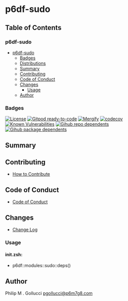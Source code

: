 # p6df-sudo

## Table of Contents


### p6df-sudo
- [p6df-sudo](#p6df-sudo)
  - [Badges](#badges)
  - [Distributions](#distributions)
  - [Summary](#summary)
  - [Contributing](#contributing)
  - [Code of Conduct](#code-of-conduct)
  - [Changes](#changes)
    - [Usage](#usage)
  - [Author](#author)

### Badges

[![License](https://img.shields.io/badge/License-Apache%202.0-yellowgreen.svg)](https://opensource.org/licenses/Apache-2.0)
[![Gitpod ready-to-code](https://img.shields.io/badge/Gitpod-ready--to--code-blue?logo=gitpod)](https://gitpod.io/#https://github.com/p6m7g8/p6df-sudo)
[![Mergify](https://img.shields.io/endpoint.svg?url=https://gh.mergify.io/badges/p6m7g8/p6df-sudo/&style=flat)](https://mergify.io)
[![codecov](https://codecov.io/gh/p6m7g8/p6df-sudo/branch/master/graph/badge.svg?token=14Yj1fZbew)](https://codecov.io/gh/p6m7g8/p6df-sudo)
[![Known Vulnerabilities](https://snyk.io/test/github/p6m7g8/p6df-sudo/badge.svg?targetFile=package.json)](https://snyk.io/test/github/p6m7g8/p6df-sudo?targetFile=package.json)
[![Gihub repo dependents](https://badgen.net/github/dependents-repo/p6m7g8/p6df-sudo)](https://github.com/p6m7g8/p6df-sudo/network/dependents?dependent_type=REPOSITORY)
[![Gihub package dependents](https://badgen.net/github/dependents-pkg/p6m7g8/p6df-sudo)](https://github.com/p6m7g8/p6df-sudo/network/dependents?dependent_type=PACKAGE)

## Summary

## Contributing

- [How to Contribute](CONTRIBUTING.md)

## Code of Conduct

- [Code of Conduct](https://github.com/p6m7g8/.github/blob/master/CODE_OF_CONDUCT.md)

## Changes

- [Change Log](CHANGELOG.md)

### Usage

#### init.zsh:

- p6df::modules::sudo::deps()


## Author

Philip M . Gollucci <pgollucci@p6m7g8.com>
